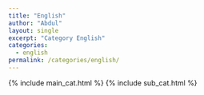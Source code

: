 ```yaml
---
title: "English"
author: "Abdul"
layout: single
excerpt: "Category English"
categories:
  - english
permalink: /categories/english/
---
```

{% include main_cat.html %}
{% include sub_cat.html %}
